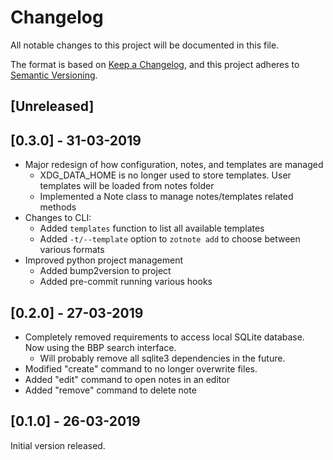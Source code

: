 # Changelog

All notable changes to this project will be documented in this file.

The format is based on [Keep a Changelog](https://keepachangelog.com/en/1.0.0/),
and this project adheres to [Semantic Versioning](https://semver.org/spec/v2.0.0.html).

## [Unreleased]

## [0.3.0] - 31-03-2019

- Major redesign of how configuration, notes, and templates are managed
    - XDG_DATA_HOME is no longer used to store templates. User templates will be loaded from notes folder
    - Implemented a Note class to manage notes/templates related methods
- Changes to CLI:
    - Added `templates` function to list all available templates
    - Added `-t/--template` option to `zotnote add` to choose between various formats
- Improved python project management
    - Added bump2version to project
    - Added pre-commit running various hooks

## [0.2.0] - 27-03-2019

- Completely removed requirements to access local SQLite database. Now using the BBP search interface.
   - Will probably remove all sqlite3 dependencies in the future.
- Modified "create" command to no longer overwrite files.
- Added "edit" command to open notes in an editor
- Added "remove" command to delete note

## [0.1.0] - 26-03-2019

Initial version released.

